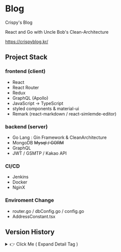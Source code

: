 # Blog
Crispy's Blog

React and Go with Uncle Bob's Clean-Architecture

https://crispyblog.kr/

## Project Stack

### frontend (client)
- React
- React Router
- Redux
- GraphQL (Apollo)
- JavaScript → TypeScript
- styled components & material-ui
- Remark (react-markdown / react-simlemde-editor)


### backend (server)
- Go Lang : Gin Framework & CleanArchitecture
- MongoDB ~~Mysql / GORM~~
- GraphQL
- JWT / GSMTP / Kakao API

### CI/CD
- Jenkins
- Docker
- NginX

### Enviroment Change
- router.go / dbConfig.go / config.go
- AddressConstant.tsx

## Version History
<details> 
    <summary> 👉 Click Me  ( Expand Detail Tag ) </summary>


### Blog (tag : v0.4.7)
- upload router : 주석 정리, 파일이름 길이 관련 로직 수정

### Blog (tag : v0.4.6)
- Notification :  관리자 댓글일, 경우 등록하지 않음

### Blog (tag : v0.4.5)
- MongoDB Authorization enabled

### Blog (tag : v0.4.4.1)
- bug fix
    - locale time 빠뜨린 것 추가
    - notification card css edit

### Blog (tag : v0.4.4)
- locale time 적용
    - UTC -> Asia/Seoul

### Blog (tag : v0.4.3)
- adming 댓글 알림 추가(refactoring 필요: presentation, container 분리 후 header 상위에서 데이터 전달 필요 -> 건수 카운트와 refetch 등등...)

### Blog (tag : v0.4.2)
- admin 댓글 알림 추가 (미완성)

### Blog (tag : v0.4.1)
- crypto 유틸 추가

### Blog (tag : v0.4)
- TypeScript 로 1차 마이그레이션 완료
    - any 로 Type Assertion 된 코드는 개선이 필요
    - 일부코드 제네릭으로 대체 필요 

### Blog (tag : v0.3.8.1)
- TypeScript 전환전 마지막 커밋
    - AS-IS : JavaSript
    - TO-BE : TypeScript

### Blog (tag : v0.3.8)
- HTTPS 로 전환
    - SSL 인증 : let's encrypt
    - nginx 설정파일(blog.conf) 수정

### Blog (tag : v0.3.7.3)
- NginX 설정 변경
    - IP 주소로의 접근 차단

### Blog (tag : v0.3.7.2)
- GSMTP
    - server 에서는 일반 패스워드로는 접근 에러가 발생한다.
    - 2단계 인증을 활성화 한 후, 앱 비밀번호를 발급받아 사용해야한다.

### Blog (tag : v0.3.7.1)
- Edit CSS
    - figure

### Blog (tag : v0.3.7)
- Edit Publisher
    - Thumbnail 변경이 없을 시, Thumbnail 업로드는 패스한다.

### Blog (tag : v0.3.6.1)
- Edit CSS

### Blog (tag : v0.3.6)
- Add Markdown Plugins
    - remark-slug : 슬러그
    - remark-footnotes : 각주

### Blog (tag : v0.3.5)
- CI/CD
    - jenkins
        - 서버이관 완료 : 저사양 서버에서의 빌드를 위한 옵션 모두 제거
    - docker
        - scratch 빌드 사용 X, 로그인 이슈 해결

### Blog (tag : v0.3.4)
- CI/CD
    - jenkins
        - 서버사양으로 인해 빌드가 너무 오래 걸림
        - 서버업그레이드 까지는 일단 도커 수작업 : 로컬PC에서 빌드 -> docker-hub push -> server에서 pull
    - docker
        - server 도커로 구동시, kakao 로그인 문제 발생

### Blog (tag : v0.3.3.3)
- header 버그 수정

### Blog (tag : v0.3.3.2)
- Edit Metatag
- Add secret page

### Blog (tag : v0.3.3.1)
- Edit CSS

### Blog (tag : v0.3.3)
- SEO
    - search console
        - sitemap.xml 
        - robots.txt
    - meta tag
        - react-helmet-async
    - pre-render
        - 구글봇은 JS까지 렌더링하여 크롤링하도록 업그레이드 되었다. 이제는 굳이 pre-render 가 필요없는 것으로 보인다.
        - Static Generation : 정적생성
            - 정적 라우팅에 대한 처리 : 빌드시점에 명시한 url 크롤링 → 페이지별 index.html 생성
            - 동적 라우터에 대한 처리 : 웹팩기반으로 빌드시점에 동적페이지들을 로드 → 크롤링 → index.html 생성 → url 매핑 필요 (simple is best 에서 벗어나므로 배제하였다)
            - react-snap / prerender-spa-plugin
        - Server Side Rendering : 서버 사이드 렌더링
            - Next.js or Gatsby : server 를 Go로 구축 하였기에 배제하였다.

### Blog (tag : v0.3.2.1)
- 도메인 등록
    -  ddns: noip → dns: 가비아

### Blog (tag : v0.3.2)
- Edit CSS
- Change Logo & Favicon
- Add URL Constant

### Blog (tag : v0.3.1)
- 임시배포(naver cloud)
    - docker
    - nginx
    - go cross os build

### Blog (tag : v0.3.0)
- 검색 기능 보완
    - transition을 동작을 위해 css 수정
        - display: none → visiblity : hidden
    - 태그 자동입력
    - Apllo Issue : [ObservableQuery with this id doesn't exist: id](https://github.com/apollographql/apollo-client/issues/4114)

### Blog (tag : v0.2.9)
- 검색 기능 구현
    - Apllo Issue : [ObservableQuery with this id doesn't exist: id](https://github.com/apollographql/apollo-client/issues/4114)

### Blog (tag : v0.2.8)
- Infinite Scroll(NewstViewer) : cursor 방식으로 변경
    - 특정 상황을 제외하고서는 cursor 방식의 pagination을 사용하는 것이 바람직하다.

### Blog (tag : v0.2.7)
- CORS Middleware : dropzone initial file 문제로 default 값 설정
- Infinite Scroll(NewstViewer) : offset 방식


### Blog (tag : v0.2.6)
- component 분리
    - container components
    - presentational components
- 저장소 이름 변경
    - gin-web → Blog

### Blog (tag : v0.2.5)
- Multiple CORS
- kakao login 구현
    - server side working : kakaoAPI / JWT / SMPT
- 댓글 구현
    - refetch : cache-first (cache-and-network 으로 동작시, 전체렌더링이 일어난다)
- Add detail to style


### Blog (tag : v0.2.4)
- Markdown
    - edit / delete 기능 구현
    - MDWriter : editMode 와 writeMode 로 분류
    
### Blog (tag : v0.2.3)
- privacy setting switch
    - public / private
    - apollo useQuery option : fetchPolicy
        - ★ cache-first (default)
        - cache-only
        - ★ cache-and-network
        - network-only
        - no-cache
        - standby
- Email Sign In 구현
    - useLazyQuery
    - SMTP / JWT
    - ★ Graphql 에서의 접근 제한 ★
    ```palin
    1) Apollo Client : credentials: 'include' 옵션으로 CORS 에서도 HttpOnly Cookie를 전송가능하게 설정한다.
    2) CORSMiddleware : 상기 설정으로 더 이상  Header 의 Access-Control-Allow-Origin 옵션을 와일드카드(*)로 사용해서는 안된다.
    3) schema의  Resolve 에 매핑된 Resolver 는 오직 ResolveParams 만을 파라미터로 받을 수 있기에,  직접적으로 gin.context 를 넘기지 못한다.
    즉, cookie resolver 하위 로직에서 cookie 사용이 불가하다.
    이를 위해, graphql.ResolveParams 의 context 로 Srtuct를 넘겨주는 CookieMiddleware 를 구현하였다.
    ```
- Admin state
    - Current User 를 cookie 토큰으로 확인하여, admin 여부를 판별한다.
    - admin 인 경우에만, 글쓰기 및 관련 메뉴가 활성화 된다.
- definition tip
    - Authentication(authenticate) = login + password (who you are)
    - Authorization(authorize) = permissions (what you are allowed to do)

### Blog (tag : v0.2.2)
- Post(article) and MDE
    - article max-width 동적 CSS 적용
    - post validation
    - publish dialog : thumbnail upload / 소개 / 공개, 비공개
    - mde resize image helper 추가
    - card css 수정

### Blog (tag : v0.2.1)
- Markdown : server image upload 구현

### Blog (tag : v0.2.0)
- client :
    - router page 구조 변경/ header subject 동작 개선 / 버그 수정
    - MarkDown
        - editor : react-simplemde-editor
        - renderer : react-markdown
            - remark-gfm / rehype-raw /SyntaxHighlighter / style 정의
    - snackbar 구현 : notistack
    
- server :
    - MongoDB id 대신 _id 사용
    - sequence 구현
        1. create sequence collection
        2. auto increament 
        3. type : int64 / NumberLong()
        4. findOneAndUpdate, findOneAndReplace ← ~~findAndModify~~

### Blog (tag : v0.1.9)
- testData 대신 모두 MongoDB 데이터로 변경

### Blog (tag : v0.1.8)
- server : CORS Middleware 생성
- client : yarn add apollo-boost graphgql @react-apollo
    - Menu - server data load

### Blog (tag : v0.1.7)
- server
    - AS-IS : Mysql / RESTful
    - TO-BE : MongoDB / GraphQL
- GraphQL
    - graphql : ggithub.com/graphql-go/graphql
    - graphql hadnler : gogithub.com/graphql-go/handler
    - ~~gqlgen : github.com/99designs/gqlgen~~
        - gqlgen 은 schema 만으로 generated 작업을 수행해주어 매우 편리하다.
        - 다만, 나의 목적에 부합하지 않았다. 정해진 규격이 있어서 오히려 커스텀하는데 비용이 소비된다.
    - cleanArchitecutre
        - repository - service - resolver  - schema - gql handler 구조
    - bson
        - bson.D / bson.M / bson.E / bson.A

    ```plain
    [or search]
    data, err := r.db.Find(context.TODO(), bson.M{"$or": []bson.M{{"title": title}, {"id": id}}})
    
    [like search]
    data, err := r.db.Find(context.TODO(), bson.M{"title": bson.M{"$regex": title}})

    [like search + 대소문자 구분 X]
    data, err := r.db.Find(context.TODO(), bson.M{"title": bson.M{"$regex": title, "$options": "i"}})

    ```

### Blog (tag : v0.1.6)
- server : db connection 방식 변경
    - The connection is only done once

### Blog (tag : v0.1.5)
- VanillaJS 코드를 React-Router-dom Hook 으로 대체
    - page - container - component 연결

### Blog (tag : v0.1.4)
- SpeedDialog 추가

### Blog (tag : v0.1.3)
- header subject 동작 개선
- useEffect(componentWillUnmount) 에서의 removeEventListener
- catching bug O_O

### Blog (tag : v0.1.2)
- Hook 으로 대체
    - connect -> useSelector, useDispatch
    - store.subscribe -> useEffect
- Hook 최적화
    - useSelector
        - a) 독립 선언
        - b) shallowEqual
    - useEffect
        - 의존성배열없이 componentDidMount 처럼 동작 하기위한 변수(꽁수?) 추가

### Blog (tag : v0.1.1)
- useEffect expression
```plain
    - componentDidMount
        useEffect(() => {
            do();
         }, []);

    - componentDidUpdate
         useEffect(() => {
            do();
         }, [state]);

    - componentWillUnmount 
        useEffect(() => {
            do();
            return () => {
                finish();
            }
         });
```

### Blog (tag : v0.1.0)
- router 및 SideBar 추가 작업

### Blog (tag : v0.0.9)
- redux 및 sidebar hidden/expand 작업

### Blog (tag : v0.0.8)
- 블로그로 컨셉 변경
    - 뼈대 생성
    - styled component 기반에 약간의 material-ui 를 곁들인...

### Blog (tag : v0.0.7.2)
- Using yarn instead of npm

    ![ex_screenshot](./server/docs/react_structure.PNG)

### Blog (tag : v0.0.7.1)
- Refactoring : Folder Structure

### Blog (tag : v0.0.7)
- kakao api Login 구현
    - kakao 토큰 발급확인 후, 자체 JWT 로그인 진행
- Logout 구현

### Blog (tag : v0.0.6)
- 로그인 기능 구현 완료
    - signup 후 email 인증 (google uuid를 인증키값으로 사용)

### Blog (tag : v0.0.5)
- JWT을 통한 로그인 적용
    - http only Cookie
    - *CSRF Defence 대책 필요*

### Blog (tag : v0.0.4)
- CleanArchitecutre 적용
- DB 연동
    - gorm / mysql / read config env
    - *gorm 의 TableName 메서드가 필요이상으로 여러번 호출되는 문제를 보임*

### Blog (tag : v0.0.3)
- CleanArchitecture 로 변경중
- ajax 로 동작하는 article 제거버튼 추가

### Blog (tag : v0.0.2)
- request의 accept header 별로 처리해줄 redner 함수 추가
- middleware 디렉토리 생성 ( gin.Default() 에서 gin.New() 로 변경 )
    - Logging 추가
    - basic auth 추가
    - ~~req/res 디버깅을 위한 gindump 추가~~

### Blog (tag : v0.0.1)
- 각 언론사의 뉴스기사를 스크랩하여, 원하는 키워드별로 정리해서 보여주는 website 계획
    - 하나의 키워드에 대하여 여러 언론사의 기사를 비교하여 볼수 있다.
- directorty  재구성
    - router / controller / service / model
    - main router 에서 각 router group을 init 하도록 구성
    
    ![ex_screenshot](./server/docs/dir_remake.png)

## initial commit
- directory structure 임시 생성

    ![ex_screenshot](./server/docs/directory.png)

</details>